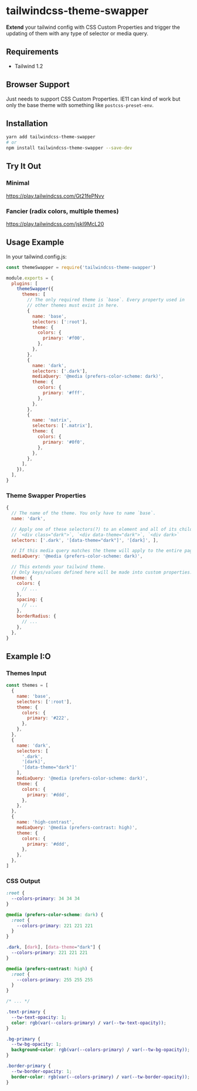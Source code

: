 # tailwindcss-theme-swapper

**Extend** your tailwind config with CSS Custom Properties and trigger the updating of them with any type of selector or media query.

## Requirements

* Tailwind 1.2

## Browser Support

Just needs to support CSS Custom Properties. IE11 can kind of work but only the base theme with something like `postcss-preset-env`.

## Installation

```bash
yarn add tailwindcss-theme-swapper
# or
npm install tailwindcss-theme-swapper --save-dev
```

## Try It Out

### Minimal
https://play.tailwindcss.com/Gt21fePNvv

### Fancier (radix colors, multiple themes)
https://play.tailwindcss.com/jskI9McL20

## Usage Example

In your tailwind.config.js:

```js
const themeSwapper = require('tailwindcss-theme-swapper')

module.exports = {
  plugins: [
    themeSwapper({
      themes: [
        // The only required theme is `base`. Every property used in
        // other themes must exist in here.
        {
          name: 'base',
          selectors: [':root'],
          theme: {
            colors: {
              primary: '#f00',
            },
          },
        },
        {
          name: 'dark',
          selectors: ['.dark'],
          mediaQuery: '@media (prefers-color-scheme: dark)',
          theme: {
            colors: {
              primary: '#fff',
            },
          },
        },
        {
          name: 'matrix',
          selectors: ['.matrix'],
          theme: {
            colors: {
              primary: '#0f0',
            },
          },
        },
      ],
    }),
  ],
}
```

### Theme Swapper Properties

```js
{
  // The name of the theme. You only have to name `base`.
  name: 'dark',

  // Apply one of these selectors(?) to an element and all of its children to use that theme.
  // `<div class="dark">`, `<div data-theme="dark">`, `<div dark>`
  selectors: ['.dark', '[data-theme="dark"]', '[dark]', ],

  // If this media query matches the theme will apply to the entire page.
  mediaQuery: '@media (prefers-color-scheme: dark)',

  // This extends your tailwind theme.
  // Only keys/values defined here will be made into custom properties.
  theme: {
    colors: {
      // ...
    },
    spacing: {
      // ...
    },
    borderRadius: {
      // ...
    },
  },
}
```

## Example I:O

### Themes Input

```js
const themes = [
  {
    name: 'base',
    selectors: [':root'],
    theme: {
      colors: {
        primary: '#222',
      },
    },
  },
  {
    name: 'dark',
    selectors: [
      '.dark',
      '[dark]',
      '[data-theme="dark"]'
    ],
    mediaQuery: '@media (prefers-color-scheme: dark)',
    theme: {
      colors: {
        primary: '#ddd',
      },
    },
  },
  {
    name: 'high-contrast',
    mediaQuery: '@media (prefers-contrast: high)',
    theme: {
      colors: {
        primary: '#ddd',
      },
    },
  },
]
```

### CSS Output

```css
:root {
  --colors-primary: 34 34 34
}

@media (prefers-color-scheme: dark) {
  :root {
    --colors-primary: 221 221 221
  }
}

.dark, [dark], [data-theme="dark"] {
  --colors-primary: 221 221 221
}

@media (prefers-contrast: high) {
  :root {
    --colors-primary: 255 255 255
  }
}

/* ... */

.text-primary {
  --tw-text-opacity: 1;
  color: rgb(var(--colors-primary) / var(--tw-text-opacity));
}

.bg-primary {
  --tw-bg-opacity: 1;
  background-color: rgb(var(--colors-primary) / var(--tw-bg-opacity));
}

.border-primary {
  --tw-border-opacity: 1;
  border-color: rgb(var(--colors-primary) / var(--tw-border-opacity));
}
```
